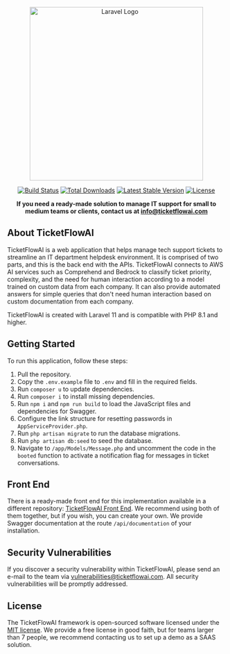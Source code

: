 <p align="center"><a href="https://laravel.com" target="_blank"><img src="https://raw.githubusercontent.com/laravel/art/master/logo-lockup/5%20SVG/2%20CMYK/1%20Full%20Color/laravel-logolockup-cmyk-red.svg" width="400" alt="Laravel Logo"></a></p>

<p align="center">
<a href="https://github.com/laravel/framework/actions"><img src="https://github.com/laravel/framework/workflows/tests/badge.svg" alt="Build Status"></a>
<a href="https://packagist.org/packages/laravel/framework"><img src="https://img.shields.io/packagist/dt/laravel/framework" alt="Total Downloads"></a>
<a href="https://packagist.org/packages/laravel/framework"><img src="https://img.shields.io/packagist/v/laravel/framework" alt="Latest Stable Version"></a>
<a href="https://packagist.org/packages/laravel/framework"><img src="https://img.shields.io/packagist/l/laravel/framework" alt="License"></a>
</p>

<p align="center">
<strong>If you need a ready-made solution to manage IT support for small to medium teams or clients, contact us at <a href="mailto:info@ticketflowai.com">info@ticketflowai.com</a></strong>
</p>

## About TicketFlowAI

TicketFlowAI is a web application that helps manage tech support tickets to streamline an IT department helpdesk environment. It is comprised of two parts, and this is the back end with the APIs. TicketFlowAI connects to AWS AI services such as Comprehend and Bedrock to classify ticket priority, complexity, and the need for human interaction according to a model trained on custom data from each company. It can also provide automated answers for simple queries that don't need human interaction based on custom documentation from each company.

TicketFlowAI is created with Laravel 11 and is compatible with PHP 8.1 and higher.

## Getting Started

To run this application, follow these steps:

1. Pull the repository.
2. Copy the `.env.example` file to `.env` and fill in the required fields.
3. Run `composer u` to update dependencies.
4. Run `composer i` to install missing dependencies.
5. Run `npm i` and `npm run build` to load the JavaScript files and dependencies for Swagger.
6. Configure the link structure for resetting passwords in `AppServiceProvider.php`.
7. Run `php artisan migrate` to run the database migrations.
8. Run `php artisan db:seed` to seed the database.
9. Navigate to `/app/Models/Message.php` and uncomment the code in the `booted` function to activate a notification flag for messages in ticket conversations.

## Front End

There is a ready-made front end for this implementation available in a different repository: [TicketFlowAI Front End](https://github.com/TicketFlowAI/ticketflow). We recommend using both of them together, but if you wish, you can create your own. We provide Swagger documentation at the route `/api/documentation` of your installation.

## Security Vulnerabilities

If you discover a security vulnerability within TicketFlowAI, please send an e-mail to the team via [vulnerabilities@ticketflowai.com](mailto:vulnerabilities@ticketflowai.com). All security vulnerabilities will be promptly addressed.

## License

The TicketFlowAI framework is open-sourced software licensed under the [MIT license](https://opensource.org/licenses/MIT). We provide a free license in good faith, but for teams larger than 7 people, we recommend contacting us to set up a demo as a SAAS solution.
